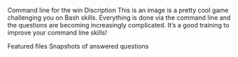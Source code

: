 Command line for the win
Discription
This is an image is a pretty cool game challenging you on Bash skills. Everything is done via the command line and the questions are becoming increasingly complicated. It’s a good training to improve your command line skills!

Featured files
Snapshots of answered questions
